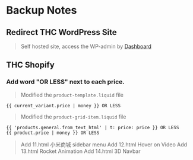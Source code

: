 # Backup Notes

## Redirect THC WordPress Site

> Self hosted site, access the WP-admin by [Dashboard](https://thehighculture.resultco.com/wp-admin/)

## THC Shopify

### Add word "OR LESS" next to each price.

> Modified the `product-template.liquid` file

```
{{ current_variant.price | money }} OR LESS
```

> Modified the `product-grid-item.liquid` file

```
{{ 'products.general.from_text_html' | t: price: price }} OR LESS
{{ product.price | money }} OR LESS
```

> Add 11.html 小米商城 sidebar menu
> Add 12.html Hover on Video
> Add 13.html Rocket Animation
> Add 14.html 3D Navbar
